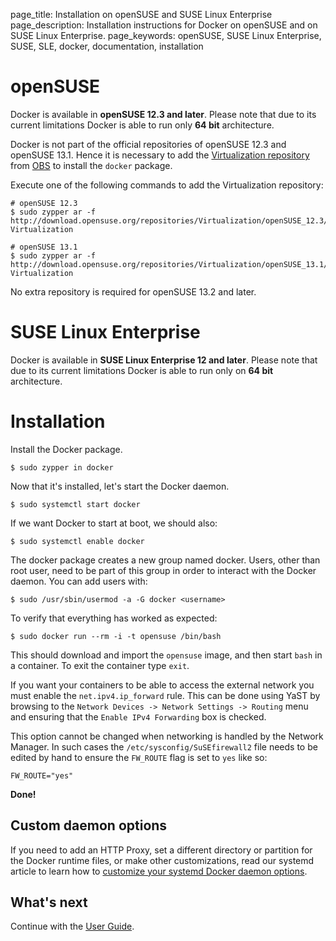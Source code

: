 page_title: Installation on openSUSE and SUSE Linux Enterprise
page_description: Installation instructions for Docker on openSUSE and on SUSE Linux Enterprise.
page_keywords: openSUSE, SUSE Linux Enterprise, SUSE, SLE, docker, documentation, installation

# openSUSE

Docker is available in **openSUSE 12.3 and later**. Please note that due
to its current limitations Docker is able to run only **64 bit** architecture.

Docker is not part of the official repositories of openSUSE 12.3 and
openSUSE 13.1. Hence  it is necessary to add the [Virtualization
repository](https://build.opensuse.org/project/show/Virtualization) from
[OBS](https://build.opensuse.org/) to install the `docker` package.

Execute one of the following commands to add the Virtualization repository:

    # openSUSE 12.3
    $ sudo zypper ar -f http://download.opensuse.org/repositories/Virtualization/openSUSE_12.3/ Virtualization

    # openSUSE 13.1
    $ sudo zypper ar -f http://download.opensuse.org/repositories/Virtualization/openSUSE_13.1/ Virtualization

No extra repository is required for openSUSE 13.2 and later.

# SUSE Linux Enterprise

Docker is available in **SUSE Linux Enterprise 12 and later**. Please note that
due to its current limitations Docker is able to run only on **64 bit**
architecture.

# Installation

Install the Docker package.

    $ sudo zypper in docker

Now that it's installed, let's start the Docker daemon.

    $ sudo systemctl start docker

If we want Docker to start at boot, we should also:

    $ sudo systemctl enable docker

The docker package creates a new group named docker. Users, other than
root user, need to be part of this group in order to interact with the
Docker daemon. You can add users with:

    $ sudo /usr/sbin/usermod -a -G docker <username>

To verify that everything has worked as expected:

    $ sudo docker run --rm -i -t opensuse /bin/bash

This should download and import the `opensuse` image, and then start `bash` in
a container. To exit the container type `exit`.

If you want your containers to be able to access the external network you must
enable the `net.ipv4.ip_forward` rule.
This can be done using YaST by browsing to the
`Network Devices -> Network Settings -> Routing` menu and ensuring that the
`Enable IPv4 Forwarding` box is checked.

This option cannot be changed when networking is handled by the Network Manager.
In such cases the `/etc/sysconfig/SuSEfirewall2` file needs to be edited by
hand to ensure the `FW_ROUTE` flag is set to `yes` like so:

    FW_ROUTE="yes"


**Done!**

## Custom daemon options

If you need to add an HTTP Proxy, set a different directory or partition for the
Docker runtime files, or make other customizations, read our systemd article to
learn how to [customize your systemd Docker daemon options](/articles/systemd/).

## What's next

Continue with the [User Guide](/userguide/).


